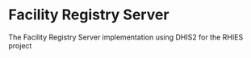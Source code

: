 # Facility Registry Server
The Facility Registry Server implementation using DHIS2 for the RHIES project
